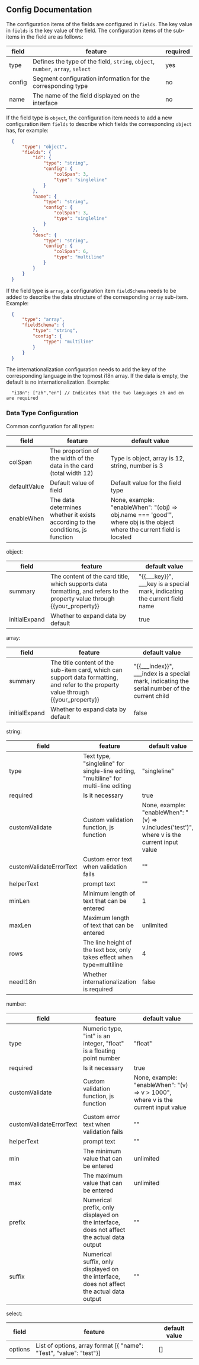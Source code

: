 
## Config Documentation
  
The configuration items of the fields are configured in `fields`. The key value in `fields` is the key value of the field. The configuration items of the sub-items in the field are as follows:
  
| field  | feature                                                      | required |
  | ------ | ------------------------------------------------------------ | -------- |
  | type   | Defines the type of the field, `string`, `object`, `number`, `array`, `select` | yes      |
  | config | Segment configuration information for the corresponding type | no       |
  | name   | The name of the field displayed on the interface             | no       |
  

  
If the field type is `object`, the configuration item needs to add a new configuration item `fields` to describe which fields the corresponding `object` has, for example:
  
```json
  {
      "type": "object",
      "fields": {
          "id": {
              "type": "string",
              "config": {
                  "colSpan": 3,
                  "type": "singleline"
              }
          },
          "name": {
              "type": "string",
              "config": {
                  "colSpan": 3,
                  "type": "singleline"
              }
          },
          "desc": {
              "type": "string",
              "config": {
                  "colSpan": 6,
                  "type": "multiline"
              }
          }
      }
  }
  ```
  

  
If the field type is `array`, a configuration item `fieldSchema` needs to be added to describe the data structure of the corresponding `array` sub-item. Example:
  
```json
  {
      "type": "array",
      "fieldSchema": {
          "type": "string",
          "config": {
              "type": "multiline"
          }
      }
  }
  ```
  

  
The internationalization configuration needs to add the key of the corresponding language in the topmost i18n array. If the data is empty, the default is no internationalization. Example:
  
```text
  "i18n": ["zh","en"] // Indicates that the two languages zh and en are required
  ```
  

  
### Data Type Configuration
  
Common configuration for all types:
  
| field        | feature                                                      | default value                                                |
  | ------------ | ------------------------------------------------------------ | ------------------------------------------------------------ |
  | colSpan      | The proportion of the width of the data in the card (total width 12) | Type is object, array is 12, string, number is 3             |
  | defaultValue | Default value of field                                       | Default value for the field type                             |
  | enableWhen   | The data determines whether it exists according to the conditions, js function | None, example: "enableWhen": "(obj) => obj.name === 'good'", where obj is the object where the current field is located |
  
object:
  
| field         | feature                                                      | default value                                                |
  | ------------- | ------------------------------------------------------------ | ------------------------------------------------------------ |
  | summary       | The content of the card title, which supports data formatting, and refers to the property value through {{your_property}} | "{{___key}}", \_\_\_key is a special mark, indicating the current field name |
  | initialExpand | Whether to expand data by default                            | true                                                         |
  

  
array:
  
| field         | feature                                                      | default value                                                |
  | ------------- | ------------------------------------------------------------ | ------------------------------------------------------------ |
  | summary       | The title content of the sub-item card, which can support data formatting, and refer to the property value through {{your_property}} | "{{___index}}", \_\_\_index is a special mark, indicating the serial number of the current child |
  | initialExpand | Whether to expand data by default                            | false                                                        |
  

  
string:
  
| field                   | feature                                                      | default value                                                |
  | ----------------------- | ------------------------------------------------------------ | ------------------------------------------------------------ |
  | type                    | Text type, "singleline" for single-line editing, "multiline" for multi-line editing | "singleline"                                                 |
  | required                | Is it necessary                                              | true                                                         |
  | customValidate          | Custom validation function, js function                      | None, example: "enableWhen": "(v) => v.includes('test')", where v is the current input value |
  | customValidateErrorText | Custom error text when validation fails                      | ""                                                           |
  | helperText              | prompt text                                                  | ""                                                           |
  | minLen                  | Minimum length of text that can be entered                   | 1                                                            |
  | maxLen                  | Maximum length of text that can be entered                   | unlimited                                                    |
  | rows                    | The line height of the text box, only takes effect when type=multiline | 4                                                            |
  | needI18n                | Whether internationalization is required                     | false                                                        |
  

  
number:
  
| field                   | feature                                                      | default value                                                |
  | ----------------------- | ------------------------------------------------------------ | ------------------------------------------------------------ |
  | type                    | Numeric type, "int" is an integer, "float" is a floating point number | "float"                                                      |
  | required                | Is it necessary                                              | true                                                         |
  | customValidate          | Custom validation function, js function                      | None, example: "enableWhen": "(v) => v > 1000", where v is the current input value |
  | customValidateErrorText | Custom error text when validation fails                      | ""                                                           |
  | helperText              | prompt text                                                  | ""                                                           |
  | min                     | The minimum value that can be entered                        | unlimited                                                    |
  | max                     | The maximum value that can be entered                        | unlimited                                                    |
  | prefix                  | Numerical prefix, only displayed on the interface, does not affect the actual data output | ""                                                           |
  | suffix                  | Numerical suffix, only displayed on the interface, does not affect the actual data output | ""                                                           |
  

  
select:
  
| field   | feature                                                      | default value |
  | ------- | ------------------------------------------------------------ | ------------- |
  | options | List of options, array format [{ "name": "Test", "value": "test"}] | []            |
  

